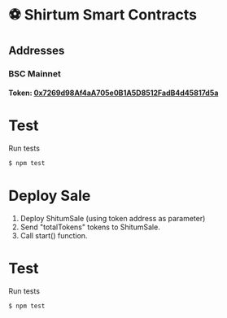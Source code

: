 # ⚽️ Shirtum Smart Contracts

## Addresses

### BSC Mainnet

#### Token: [0x7269d98Af4aA705e0B1A5D8512FadB4d45817d5a](https://bscscan.com/address/0x7269d98Af4aA705e0B1A5D8512FadB4d45817d5a)


# Test

Run tests
```bash
$ npm test
```

# Deploy Sale

1. Deploy ShitumSale (using token address as parameter)
2. Send "totalTokens" tokens to ShitumSale.
3. Call start() function.

# Test

Run tests
```bash
$ npm test
```
